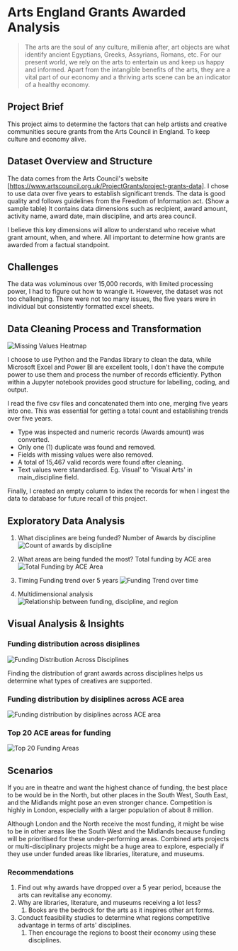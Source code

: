 # Arts England Grants Awarded Analysis

>The arts are the soul of any culture, millenia after, art objects are what identify ancient Egyptians, Greeks, Assyrians, Romans, etc. For our present world, we rely on the arts to entertain us and keep us happy and informed.
>Apart from the intangible benefits of the arts, they are a vital part of our economy and a thriving arts scene can be an indicator of a healthy economy.

## Project Brief

This project aims to determine the factors that can help artists and creative communities secure grants from the Arts Council in England. To keep culture and economy alive.

## Dataset Overview and Structure

The data comes from the Arts Council's website [https://www.artscouncil.org.uk/ProjectGrants/project-grants-data]. I chose to use data over five years to establish significant trends. The data is good quality and follows guidelines from the Freedom of Information act. (Show a sample table) It contains data dimensions such as recipient, award amount, activity name, award date, main discipline, and arts area council.

I believe this key dimensions will allow to understand who receive what grant amount, when, and where. All important to determine how grants are awarded from a factual standpoint.

## Challenges

The data was voluminous over 15,000 records, with limited processing power, I had to figure out how to wrangle it. However, the dataset was not too challenging. There were not too many issues, the five years were in individual but consistently formatted excel sheets.

## Data Cleaning Process and Transformation

![Missing Values Heatmap](/Data%20cleaning%20visualisations/Missing%20values%20heatmap.png)

I choose to use Python and the Pandas library to clean the data, while Microsoft Excel and Power BI are excellent tools, I don't have the compute power to use them and process the number of records efficiently. Python within a Jupyter notebook provides good structure for labelling, coding, and output.

I read the five csv files and concatenated them into one, merging five years into one. This was essential for getting a total count and establishing trends over five years.

* Type was inspected and numeric records (Awards amount) was converted.
* Only one (1) duplicate was found and removed.
* Fields with missing values were also removed.
* A total of 15,467 valid records were found after cleaning.
* Text values were standardised. Eg. Visual' to 'Visual Arts' in main_discipline field.

Finally, I created an empty column to index the records for when I ingest the data to database for future recall of this project.

## Exploratory Data Analysis

1. What disciplines are being funded?
Number of Awards by discipline
![Count of awards by discipline](Visualisations/awardsbydiscipline_count.png)

2. What areas are being funded the most?
Total funding by ACE area
![Total Funding by ACE Area](Visualisations/Ttl_fundingby_area.png)

3. Timing
Funding trend over 5 years
![Funding Trend over time](/Visualisations/Funding%20trends%20over%20time.png)

4. Multidimensional analysis
![Relationship between funding, discipline, and region](Visualisations/Relationship_btw_funding_disci_region.png)

## Visual Analysis & Insights

### Funding distribution across disiplines

![Funding Distribution Across Disciplines](/Visualisations/Heatmap_awardsby%20discipline_count.png)

Finding the distribution of grant awards across disciplines helps us determine what types of creatives are supported.  

### Funding distribution by disiplines across ACE area

![Funding distribution by disiplines across ACE area](Visualisations/Funding_distributionsbydisci_area.png)

### Top 20 ACE areas for funding

![Top 20 Funding Areas](Visualisations/Top20_funding_local_auth.png)

## Scenarios

If you are in theatre and want the highest chance of funding, the best place to be would be in the North, but other places in the South West, South East, and the Midlands might pose an even stronger chance. Competition is highly in London, especially with a larger population of about 8 million.

Although London and the North receive the most funding, it might be wise to be in other areas like the South West and the Midlands because funding will be prioritised for these under-performing areas.
Combined arts projects or multi-disciplinary projects might be a huge area to explore, especially if they use under funded areas like libraries, literature, and museums.

### Recommendations

1. Find out why awards have dropped over a 5 year period, bceause the arts can revitalise any economy.
2. Why are libraries, literature, and museums receiving a lot less?
    1. Books are the bedrock for the arts as it inspires other art forms.
3. Conduct feasibility studies to determine what regions competitive advantage in terms of arts' disciplines.
    1. Then encourage the regions to boost their economy using these disciplines.
